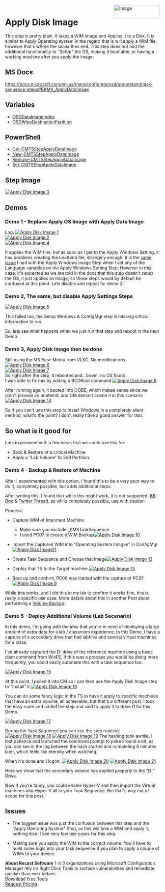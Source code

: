 <img style="float: right;" src="https://docs.recastsoftware.com/media/Recast-Logo-Dark_Horizontal_nav.png"  alt="Image" height="43" width="150">

# Apply Disk Image

This step is pretty plain.  It takes a WIM Image and Applies it to a Disk.  It is similar to Apply Operating system in the regard that is will apply a WIM file, however that's where the similarities end.  This step does not add the additional functionality to "Setup" the OS, making it boot able, or having a working machine after you apply the image.  

## MS Docs

<https://docs.microsoft.com/en-us/mem/configmgr/osd/understand/task-sequence-steps#BKMK_ApplyDataImage>

## Variables

- [OSDDataImageIndex](https://docs.microsoft.com/en-us/mem/configmgr/osd/understand/task-sequence-variables#OSDDataImageIndex)
- [OSDWipeDestinationPartition](https://docs.microsoft.com/en-us/mem/configmgr/osd/understand/task-sequence-variables#OSDWipeDestinationPartition)

## PowerShell

- [Get-CMTSStepApplyDataImage](https://docs.microsoft.com/en-us/powershell/module/configurationmanager/Get-CMTSStepApplyDataImage?view=sccm-ps)
- [New-CMTSStepApplyDataImage](https://docs.microsoft.com/en-us/powershell/module/configurationmanager/New-CMTSStepApplyDataImage?view=sccm-ps)
- [Remove-CMTSStepApplyDataImage](https://docs.microsoft.com/en-us/powershell/module/configurationmanager/Remove-CMTSStepApplyDataImage?view=sccm-ps)
- [Set-CMTSStepApplyDataImage](https://docs.microsoft.com/en-us/powershell/module/configurationmanager/Set-CMTSStepApplyDataImage?view=sccm-ps)

## Step Image

[![Apply Disk Image 3](media/ApplyDiskImage03.png)](media/ApplyDiskImage03.png)  

## Demos

### Demo 1 - Replace Apply OS Image with Apply Data Image

Log:
[![Apply Disk Image 1](media/ApplyDiskImage01.png)](media/ApplyDiskImage01.png)  
[![Apply Disk Image 2](media/ApplyDiskImage02.png)](media/ApplyDiskImage02.png)  
[![Apply Disk Image 4](media/ApplyDiskImage04.png)](media/ApplyDiskImage04.png)  

It applies the WIM fine, but as soon as I get to the Apply Windows Setting, it has problems creating the unattend file, strangely enough, it is the [same issue](https://docs.recastsoftware.com/ConfigMgr-Docs/TaskSequence/SCCM_TaskSequence_Step_ApplyOperatingSystemImage.html#demo-3-simple-osd-apply-os-image-original-os-source-w-no-unattend-file) I had with the Apply Windows Image Step when I set any of the Language variables on the Apply Windows Setting Step.  However in this case, it's expected as we are told in the docs that this step doesn't setup the OS, it just applies an Image, so these steps would by default be confused at this point.  Lets disable and repeat for demo 2:

### Demo 2, The same, but disable Apply Settings Steps

[![Apply Disk Image 5](media/ApplyDiskImage05.png)](media/ApplyDiskImage05.png)  

This failed too, the Setup Windows & ConfigMgr step is missing critical information to run.

So, lets see what happens when we just run that step and reboot in the next Demo:

### Demo 3, Apply Disk Image then be done  

Still using the MS Base Media from VLSC.  No modifications.
[![Apply Disk Image 6](media/ApplyDiskImage06.png)](media/ApplyDiskImage06.png)  
[![Apply Disk Image 7](media/ApplyDiskImage07.png)](media/ApplyDiskImage07.png)  
So right after the step, it rebooted and.. boom, no OS found.  
I was able to fix this by adding a BCDBoot command
[![Apply Disk Image 8](media/ApplyDiskImage08.png)](media/ApplyDiskImage08.png)

After running again, it booted into OOBE, which makes sense since we didn't provide an unattend, and CM doesn't create it in this scenario
[![Apply Disk Image 14](media/ApplyDiskImage14.png)](media/ApplyDiskImage14.png)

So if you can't use this step to install Windows in a completely silent method, what's the point?  I don't really have a good answer for that.

## So what is it good for

Lets experiment with a few ideas that we could use this for.

- Back & Restore of a critical Machine.
- Apply a "Lab Volume" to 2nd Partition.

### Demo 4 - Backup & Restore of Machine

After I experimented with this option, I found this to be a very poor way to do it, completely possible, but adds additional steps.

After writing this, I found that while this might work, it is not supported. [KB Doc](https://support.microsoft.com/en-us/help/935467/you-cannot-use-the-imagex-exe-tool-as-a-backup-tool-for-a-windows-comp) & [Twitter Thread](https://twitter.com/sudhagart/status/1303930733459767296), so while completely possible, use with caution.

Process:

- Capture WIM of Important Machine
  - Make sure you exclude \_SMSTaskSequence
  - I used PC07 to create a WIM Backup[![Apply Disk Image 10](media/ApplyDiskImage10.png)](media/ApplyDiskImage10.png)

- Import the Captured WIM into "Operating System Images" in ConfigMgr[![Apply Disk Image11](media/ApplyDiskImage11.png)](media/ApplyDiskImage11.png)
- Create Task Sequence and Choose that Image[![Apply Disk Image 12](media/ApplyDiskImage12.png)](media/ApplyDiskImage12.png)
- Deploy that TS to the Target machine [![Apply Disk Image 13](media/ApplyDiskImage13.png)](media/ApplyDiskImage13.png)
- Boot up and confirm, PC06 was loaded with the capture of PC07 [![Apply Disk Image 9](media/ApplyDiskImage09.png)](media/ApplyDiskImage09.png)

While this works, and I did this in my lab to confirm it works fine, this is really a specific use case.  More details about this in another Post about performing a [Volume Backup](SCCM_TaskSequence_HowTo_BackupVolume.md).

### Demo 5 - Deploy Additional Volume (Lab Secenario)

In this demo, I'm going with the idea that you're in need of deploying a large amount of extra data for a lab / classroom experience.  In this Demo, I have a capture of a secondary drive that had labfiles and several virtual machines for a class.

I've already captured the D: drive of the reference machine using a basic dism command from WinPE, if this was a process you would be doing more frequently, you could easily automate this with a task sequence too.  

[![Apply Disk Image 15](media/ApplyDiskImage15.png)](media/ApplyDiskImage15.png)

At this point, I pulled it into CM so I can then use the Apply Disk Image step to "install" it.[![Apply Disk Image 16](media/ApplyDiskImage16.png)](media/ApplyDiskImage16.png)

You can do some fancy logic in the TS to have it apply to specific machines that have an extra volume, all achievable, but that's a different post. I took the easy route and added the step and said to apply it to drive D for this Demo.

[![Apply Disk Image 17](media/ApplyDiskImage17.png)](media/ApplyDiskImage17.png)

During the Task Sequence you can see the step running:  
[![Apply Disk Image 18](media/ApplyDiskImage18.png)](media/ApplyDiskImage18.png)
[![Apply Disk Image 19](media/ApplyDiskImage19.png)](media/ApplyDiskImage19.png)
The hashing took awhile, I lost patience and launched the command prompt to poke around a bit, as you can see in the log between the hash started and completing 6 minutes later, which feels like eternity when watching.

When it's done and I logon:
[![Apply Disk Image 20](media/ApplyDiskImage20.png)](media/ApplyDiskImage20.png)
[![Apply Disk Image 21](media/ApplyDiskImage21.png)](media/ApplyDiskImage21.png)

Here we show that the secondary volume has applied properly to the "D:" Drive.  

Now if you're fancy, you could enable Hyper-V and then import the Virtual machines into Hyper-V all in your Task Sequence.  But that's way out of scope for this post.

## Issues

- The biggest issue was just the confusion between this step and the "Apply Operating System" Step, as this will take a WIM and apply it, nothing else.  I see very few use cases for this step.

- Making sure you apply the WIM to the correct volume.  You'll have to build some logic into your task sequence if you plan to apply a couple of WIMs to your device.  

**About Recast Software**
1 in 3 organizations using Microsoft Configuration Manager rely on Right Click Tools to surface vulnerabilities and remediate quicker than ever before.  
[Download Free Tools](https://www.recastsoftware.com/?utm_source=cmdocs&utm_medium=referral&utm_campaign=cmdocs#formarea)  
[Request Pricing](https://www.recastsoftware.com/pricing?utm_source=cmdocs&utm_medium=referral&utm_campaign=cmdocs)